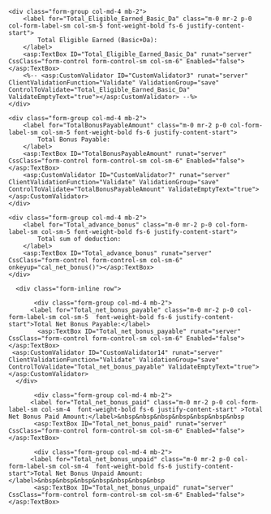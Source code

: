 <div class="form-inline row">

    <div class="form-group col-md-4 mb-2">
        <label for="Total_Eligible_Earned_Basic_Da" class="m-0 mr-2 p-0 col-form-label-sm col-sm-5 font-weight-bold fs-6 justify-content-start">
            Total Eligible Earned (Basic+Da):
        </label>
        <asp:TextBox ID="Total_Eligible_Earned_Basic_Da" runat="server" CssClass="form-control form-control-sm col-sm-6" Enabled="false"></asp:TextBox>
        <%-- <asp:CustomValidator ID="CustomValidator3" runat="server" ClientValidationFunction="Validate" ValidationGroup="save" ControlToValidate="Total_Eligible_Earned_Basic_Da" ValidateEmptyText="true"></asp:CustomValidator> --%>
    </div>

    <div class="form-group col-md-4 mb-2">
        <label for="TotalBonusPayableAmount" class="m-0 mr-2 p-0 col-form-label-sm col-sm-5 font-weight-bold fs-6 justify-content-start">
            Total Bonus Payable:
        </label>
        <asp:TextBox ID="TotalBonusPayableAmount" runat="server" CssClass="form-control form-control-sm col-sm-6" Enabled="false"></asp:TextBox>
        <asp:CustomValidator ID="CustomValidator7" runat="server" ClientValidationFunction="Validate" ValidationGroup="save" ControlToValidate="TotalBonusPayableAmount" ValidateEmptyText="true"></asp:CustomValidator>
    </div>

    <div class="form-group col-md-4 mb-2">
        <label for="Total_advance_bonus" class="m-0 mr-2 p-0 col-form-label-sm col-sm-5 font-weight-bold fs-6 justify-content-start">
            Total sum of deduction:
        </label>
        <asp:TextBox ID="Total_advance_bonus" runat="server" CssClass="form-control form-control-sm col-sm-6" onkeyup="cal_net_bonus()"></asp:TextBox>
    </div>

</div>

      
      
      
      
      <div class="form-inline row">

           <div class="form-group col-md-4 mb-2">
          <label for="Total_net_bonus_payable" class="m-0 mr-2 p-0 col-form-label-sm col-sm-5  font-weight-bold fs-6 justify-content-start">Total Net Bonus Payable:</label>
            <asp:TextBox ID="Total_net_bonus_payable" runat="server" CssClass="form-control form-control-sm col-sm-6" Enabled="false"></asp:TextBox>
     <asp:CustomValidator ID="CustomValidator14" runat="server" ClientValidationFunction="Validate" ValidationGroup="save" ControlToValidate="Total_net_bonus_payable" ValidateEmptyText="true"></asp:CustomValidator>
      </div> 

           <div class="form-group col-md-4 mb-2">
          <label for="Total_net_bonus_paid" class="m-0 mr-2 p-0 col-form-label-sm col-sm-4  font-weight-bold fs-6 justify-content-start" >Total Net Bonus Paid Amount:</label>&nbsp&nbsp&nbsp&nbsp&nbsp&nbsp&nbsp
           <asp:TextBox ID="Total_net_bonus_paid" runat="server" CssClass="form-control form-control-sm col-sm-6" Enabled="false"></asp:TextBox>
</div>  

           <div class="form-group col-md-4 mb-2">
          <label for="Total_net_bonus_unpaid" class="m-0 mr-2 p-0 col-form-label-sm col-sm-4  font-weight-bold fs-6 justify-content-start">Total Net Bonus Unpaid Amount:</label>&nbsp&nbsp&nbsp&nbsp&nbsp&nbsp&nbsp
           <asp:TextBox ID="Total_net_bonus_unpaid" runat="server" CssClass="form-control form-control-sm col-sm-6" Enabled="false"></asp:TextBox>
</div> 
